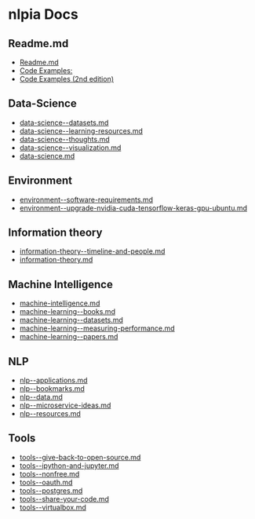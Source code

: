 # nlpia Docs

## Readme.md

* [Readme.md](../docs/README.md)</br>
* [Code Examples: ](https://github.com/fangkun119/nlpia/tree/master/src/nlpia/book/examples)</br>
* [Code Examples (2nd edition)](https://github.com/fangkun119/nlpia/tree/master/src/nlpia/second_edition)</br>

## Data-Science

* [data-science--datasets.md](../docs/notes/data-science--datasets.md)</br>
* [data-science--learning-resources.md](../docs/notes/data-science--learning-resources.md)</br>
* [data-science--thoughts.md](../docs/notes/data-science--thoughts.md)</br>
* [data-science--visualization.md](../docs/notes/data-science--visualization.md)</br>
* [data-science.md](../docs/notes/data-science.md)</br>

## Environment

* [environment--software-requirements.md](../docs/notes/environment--software-requirements.md)</br>
* [environment--upgrade-nvidia-cuda-tensorflow-keras-gpu-ubuntu.md](../docs/notes/environment--upgrade-nvidia-cuda-tensorflow-keras-gpu-ubuntu.md)</br>

## Information theory

* [information-theory--timeline-and-people.md](../docs/notes/information-theory--timeline-and-people.md)</br>
* [information-theory.md](../docs/notes/information-theory.md)</br>

## Machine Intelligence

* [machine-intelligence.md](../docs/notes/machine-intelligence.md)</br>
* [machine-learning--books.md](../docs/notes/machine-learning--books.md)</br>
* [machine-learning--datasets.md](../docs/notes/machine-learning--datasets.md)</br>
* [machine-learning--measuring-performance.md](../docs/notes/machine-learning--measuring-performance.md)</br>
* [machine-learning--papers.md](../docs/notes/machine-learning--papers.md)</br>

## NLP

* [nlp--applications.md](../docs/notes/nlp--applications.md)</br>
* [nlp--bookmarks.md](../docs/notes/nlp--bookmarks.md)</br>
* [nlp--data.md](../docs/notes/nlp--data.md)</br>
* [nlp--microservice-ideas.md](../docs/notes/nlp--microservice-ideas.md)</br>
* [nlp--resources.md](../docs/notes/nlp--resources.md)</br>

## Tools

* [tools--give-back-to-open-source.md](../docs/notes/tools--give-back-to-open-source.md)</br>
* [tools--ipython-and-jupyter.md](../docs/notes/tools--ipython-and-jupyter.md)</br>
* [tools--nonfree.md](../docs/notes/tools--nonfree.md)</br>
* [tools--oauth.md](../docs/notes/tools--oauth.md)</br>
* [tools--postgres.md](../docs/notes/tools--postgres.md)</br>
* [tools--share-your-code.md](../docs/notes/tools--share-your-code.md)</br>
* [tools--virtualbox.md](../docs/notes/tools--virtualbox.md)</br>
